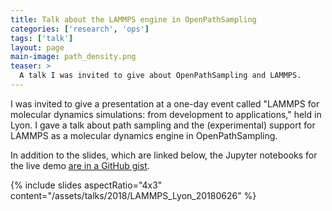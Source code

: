 ```yaml
---
title: Talk about the LAMMPS engine in OpenPathSampling
categories: ['research', 'ops']
tags: ['talk']
layout: page
main-image: path_density.png
teaser: >
  A talk I was invited to give about OpenPathSampling and LAMMPS.
---
```


I was invited to give a presentation at a one-day event called "LAMMPS for
molecular dynamics simulations: from development to applications," held in
Lyon. I gave a talk about path sampling and the (experimental) support for
LAMMPS as a molecular dynamics engine in OpenPathSampling.

In addition to the slides, which are linked below, the Jupyter notebooks for
the live demo [are in a GitHub gist](https://gist.github.com/dwhswenson/9830820dbd45aa44c362d66d8c3b7a13).

{% include slides aspectRatio="4x3"
           content="/assets/talks/2018/LAMMPS_Lyon_20180626" %}
